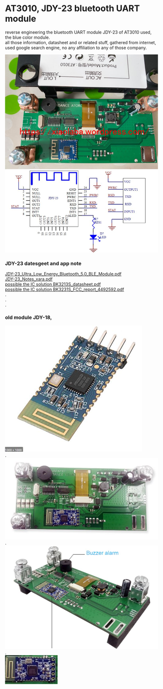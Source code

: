 # AT3010, JDY-23 bluetooth UART module
reverse engineering the bluetooth UART module JDY-23 of AT3010 used, the blue color module.  
all those information, datasheet and or related stuff, gathered from internet, used google search engine, no any affiliation to any of those company.


![AT3010_PCB_2020-09-02_version.jpg](AT3010_PCB_2020-09-02_version.jpg)    
![JDY-23_sch.jpg](JDY-23_sch.jpg)  

### JDY-23 datesgeet and app note  
[JDY-23_Ultra_Low_Energy_Bluetooth_5.0_BLE_Module.pdf](JDY-23_Ultra_Low_Energy_Bluetooth_5.0_BLE_Module.pdf)  
[JDY-23_Notes_xara.pdf](JDY-23_Notes_xara.pdf)  
[possible the IC solution BK3213S_datasheet.pdf](BK3213S_datasheet.pdf)  
[possible the IC solution BK3231S_FCC_report_4492592.pdf](BK3231S_FCC_report_4492592.pdf)  
.  
.  
.  
### old module JDY-18,  
![possible IC solution JDY-18_JY01SS12D.JPG](JDY-18_JY01SS12D.JPG)  
.  
![AT3010_PCB_1.JPG](AT3010_PCB_1.JPG)  
.  
![AT3010_PCB_2.JPG](AT3010_PCB_2.JPG)  
.  
![JDY-18_bluetooth_module.JPG](JDY-18_bluetooth_module.JPG)  

